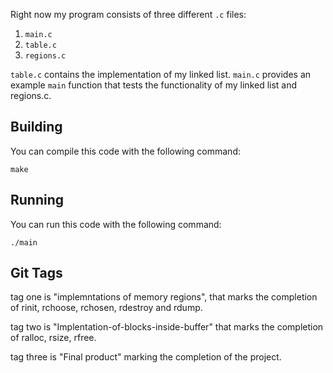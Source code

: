 
Right now my program consists of three different `.c` files:

1. `main.c` 
2. `table.c`
3. `regions.c`

`table.c` contains the implementation of my linked list. `main.c` provides an example `main` function that tests the functionality of my linked list and regions.c.

Building
--------

You can compile this code with the following command:

    make

Running
-------

You can run this code with the following command:

    ./main


Git Tags
--------

tag one is "implemntations of memory regions", that marks the completion of rinit, rchoose, rchosen, rdestroy and rdump.

tag two is "Implentation-of-blocks-inside-buffer" that marks the completion of ralloc, rsize, rfree. 

tag three is "Final product" marking the completion of the project. 